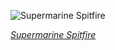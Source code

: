 
![Supermarine Spitfire](https://upload.wikimedia.org/wikipedia/commons/thumb/5/5b/Britain%27s_New_Spitfire_44-pf-116-2016-001-ac.jpg/525px-Britain%27s_New_Spitfire_44-pf-116-2016-001-ac.jpg)

*[Supermarine Spitfire](https://wikipedia.org/wiki/File:Britain%27s_New_Spitfire_44-pf-116-2016-001-ac.jpg)*

